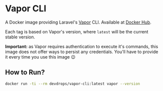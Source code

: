 # Vapor CLI

A Docker image providing Laravel's [Vapor](https://github.com/laravel/vapor-cli) CLI. Available at
[Docker Hub](https://hub.docker.com/r/devdrops/vapor-cli/).

Each tag is based on Vapor's version, where `latest` will be the current stable version.

**Important:** as Vapor requires authentication to execute it's commands, this image does not offer ways to persist any
credentials. You'll have to provide it every time you use this image :wink:

## How to Run?

```bash
docker run -ti --rm devdrops/vapor-cli:latest vapor --version
```
